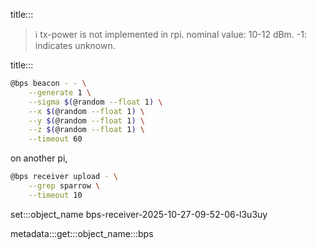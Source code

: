 title:::

> ℹ️ tx-power is not implemented in rpi. nominal value: 10-12 dBm. -1: indicates unknown.

title:::

```bash
@bps beacon - - \
    --generate 1 \
    --sigma $(@random --float 1) \
    --x $(@random --float 1) \
    --y $(@random --float 1) \
    --z $(@random --float 1) \
    --timeout 60
```

on another pi,

```bash
@bps receiver upload - \
    --grep sparrow \
    --timeout 10
```

set:::object_name bps-receiver-2025-10-27-09-52-06-l3u3uy

metadata:::get:::object_name:::bps